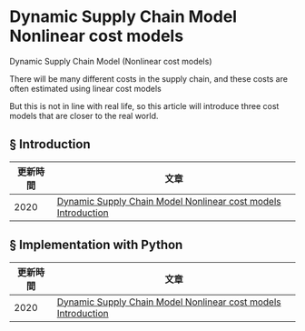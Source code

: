 # Dynamic Supply Chain Model Nonlinear cost models
Dynamic Supply Chain Model (Nonlinear cost models)

There will be many different costs in the supply chain, and these costs are often estimated using linear cost models  

But this is not in line with real life, so this article will introduce three cost models that are closer to the real world.

## § Introduction
|更新時間|文章|
|---|---|
|2020|[Dynamic Supply Chain Model Nonlinear cost models Introduction](https://github.com/wutsungyu/Dynamic-Supply-Chain-Model-Nonlinear-cost-models/blob/master/Dynamic%20Supply%20Chain%20Model%20Nonlinear%20cost%20models%20intro.md)|


## § Implementation with Python

|更新時間|文章|
|---|---|
|2020|[Dynamic Supply Chain Model Nonlinear cost models Introduction](https://github.com/wutsungyu/Cost-Sensitive/blob/master/implementation%20with%20python.md)|






